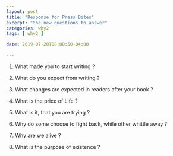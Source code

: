```yaml
---
layout: post
title: "Response for Press Bites"
excerpt: "the new questions to answer"
categories: why2
tags: [ why2 ]

date: 2019-07-20T08:08:50-04:00

---
```


1. What made you to start writing ?

2. What do you expect from writing ?

3. What changes are expected in readers after your book ?

4. What is the price of Life ?

5. What is it, that you are trying ?

6. Why do some choose to fight back, while other whittle away ?

7. Why are we alive ?

8. What is the purpose of existence ?
